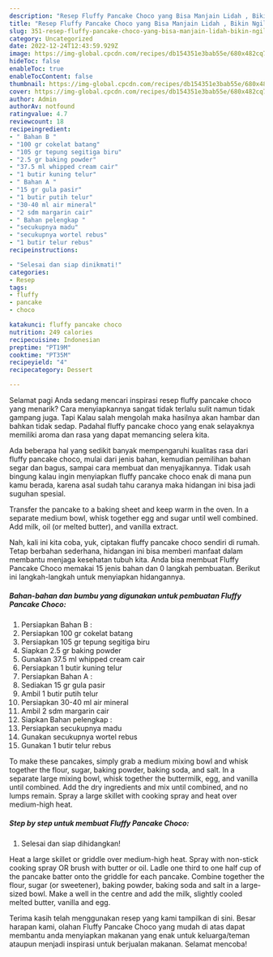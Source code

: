 ```yaml
---
description: "Resep Fluffy Pancake Choco yang Bisa Manjain Lidah , Bikin Ngiler"
title: "Resep Fluffy Pancake Choco yang Bisa Manjain Lidah , Bikin Ngiler"
slug: 351-resep-fluffy-pancake-choco-yang-bisa-manjain-lidah-bikin-ngiler
category: Uncategorized
date: 2022-12-24T12:43:59.929Z
image: https://img-global.cpcdn.com/recipes/db154351e3bab55e/680x482cq70/fluffy-pancake-choco-foto-resep-utama.jpg
hideToc: false
enableToc: true
enableTocContent: false
thumbnail: https://img-global.cpcdn.com/recipes/db154351e3bab55e/680x482cq70/fluffy-pancake-choco-foto-resep-utama.jpg
cover: https://img-global.cpcdn.com/recipes/db154351e3bab55e/680x482cq70/fluffy-pancake-choco-foto-resep-utama.jpg
author: Admin
authorAv: notfound
ratingvalue: 4.7
reviewcount: 18
recipeingredient:
- " Bahan B "
- "100 gr cokelat batang"
- "105 gr tepung segitiga biru"
- "2.5 gr baking powder"
- "37.5 ml whipped cream cair"
- "1 butir kuning telur"
- " Bahan A "
- "15 gr gula pasir"
- "1 butir putih telur"
- "30-40 ml air mineral"
- "2 sdm margarin cair"
- " Bahan pelengkap "
- "secukupnya madu"
- "secukupnya wortel rebus"
- "1 butir telur rebus"
recipeinstructions:

- "Selesai dan siap dinikmati!"
categories:
- Resep
tags:
- fluffy
- pancake
- choco

katakunci: fluffy pancake choco 
nutrition: 249 calories
recipecuisine: Indonesian
preptime: "PT19M"
cooktime: "PT35M"
recipeyield: "4"
recipecategory: Dessert

---
```



Selamat pagi Anda sedang mencari inspirasi resep fluffy pancake choco yang menarik? Cara menyiapkannya sangat tidak terlalu sulit namun tidak gampang juga. Tapi Kalau salah mengolah maka hasilnya akan hambar dan bahkan tidak sedap. Padahal fluffy pancake choco yang enak selayaknya memiliki aroma dan rasa yang dapat memancing selera kita.


Ada beberapa hal yang sedikit banyak mempengaruhi kualitas rasa dari fluffy pancake choco, mulai dari jenis bahan, kemudian pemilihan bahan segar dan bagus, sampai cara membuat dan menyajikannya. Tidak usah bingung kalau ingin menyiapkan fluffy pancake choco enak di mana pun kamu berada, karena asal sudah tahu caranya maka hidangan ini bisa jadi suguhan spesial.

Transfer the pancake to a baking sheet and keep warm in the oven. In a separate medium bowl, whisk together egg and sugar until well combined. Add milk, oil (or melted butter), and vanilla extract.


Nah, kali ini kita coba, yuk, ciptakan fluffy pancake choco sendiri di rumah. Tetap berbahan sederhana, hidangan ini bisa memberi manfaat dalam membantu menjaga kesehatan tubuh kita. Anda bisa membuat Fluffy Pancake Choco memakai 15 jenis bahan dan 0 langkah pembuatan. Berikut ini langkah-langkah untuk menyiapkan hidangannya.

<!--inarticleads1-->

##### Bahan-bahan dan bumbu yang digunakan untuk pembuatan Fluffy Pancake Choco:

1. Persiapkan  Bahan B :
1. Persiapkan 100 gr cokelat batang
1. Persiapkan 105 gr tepung segitiga biru
1. Siapkan 2.5 gr baking powder
1. Gunakan 37.5 ml whipped cream cair
1. Persiapkan 1 butir kuning telur
1. Persiapkan  Bahan A :
1. Sediakan 15 gr gula pasir
1. Ambil 1 butir putih telur
1. Persiapkan 30-40 ml air mineral
1. Ambil 2 sdm margarin cair
1. Siapkan  Bahan pelengkap :
1. Persiapkan secukupnya madu
1. Gunakan secukupnya wortel rebus
1. Gunakan 1 butir telur rebus


To make these pancakes, simply grab a medium mixing bowl and whisk together the flour, sugar, baking powder, baking soda, and salt. In a separate large mixing bowl, whisk together the buttermilk, egg, and vanilla until combined. Add the dry ingredients and mix until combined, and no lumps remain. Spray a large skillet with cooking spray and heat over medium-high heat. 

<!--inarticleads2-->

##### Step by step untuk membuat Fluffy Pancake Choco:


1. Selesai dan siap dihidangkan!

Heat a large skillet or griddle over medium-high heat. Spray with non-stick cooking spray OR brush with butter or oil. Ladle one third to one half cup of the pancake batter onto the griddle for each pancake. Combine together the flour, sugar (or sweetener), baking powder, baking soda and salt in a large-sized bowl. Make a well in the centre and add the milk, slightly cooled melted butter, vanilla and egg. 

Terima kasih telah menggunakan resep yang kami tampilkan di sini. Besar harapan kami, olahan Fluffy Pancake Choco yang mudah di atas dapat membantu anda menyiapkan makanan yang enak untuk keluarga/teman ataupun menjadi inspirasi untuk berjualan makanan. Selamat mencoba!

